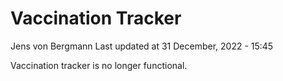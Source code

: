 Vaccination Tracker
================
Jens von Bergmann
Last updated at 31 December, 2022 - 15:45

Vaccination tracker is no longer functional.
